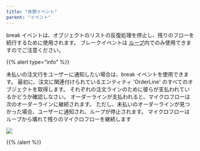```yaml
---
title: "休憩イベント"
parent: "イベント"
---
```


break イベントは、オブジェクトのリストの反復処理を停止し、残りのフローを続行するために使用されます。 ブレークイベントは [ループ](loop)内でのみ使用できますのでご注意ください。

{{% alert type="info" %}}

未払いの注文行をユーザーに通知したい場合は、break イベントを使用できます。 最初に、注文に関連付けられているエンティティ 'OrderLine' のすべてのオブジェクトを取得します。 それぞれの注文ラインのために彼らが支払われているかどうか確認しなさい。 オーダーラインが支払われると、マイクロフローは次のオーダーラインに継続されます。 ただし、未払いのオーダーラインが見つかった場合、ユーザーに通知され、ループが停止されます。 マイクロフローはループから壊れて残りのマイクロフローを継続します

![](attachments/819203/917951.png)

{{% /alert %}}
